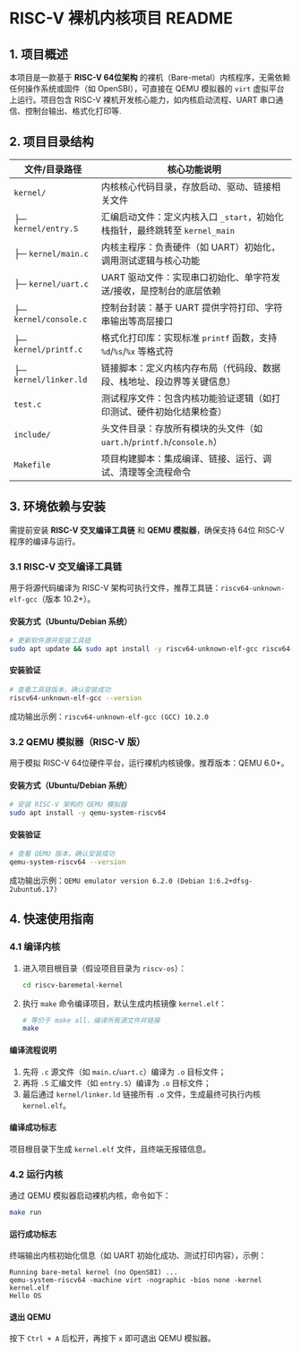 # RISC-V 裸机内核项目 README

## 1. 项目概述
本项目是一款基于 **RISC-V 64位架构** 的裸机（Bare-metal）内核程序，无需依赖任何操作系统或固件（如 OpenSBI），可直接在 QEMU 模拟器的 `virt` 虚拟平台上运行。项目包含 RISC-V 裸机开发核心能力，如内核启动流程、UART 串口通信、控制台输出、格式化打印等.


## 2. 项目目录结构
| 文件/目录路径       | 核心功能说明                                                                 |
|---------------------|------------------------------------------------------------------------------|
| `kernel/`           | 内核核心代码目录，存放启动、驱动、链接相关文件                               |
| ├─ `kernel/entry.S` | 汇编启动文件：定义内核入口 `_start`，初始化栈指针，最终跳转至 `kernel_main`  |
| ├─ `kernel/main.c`  | 内核主程序：负责硬件（如 UART）初始化，调用测试逻辑与核心功能                 |
| ├─ `kernel/uart.c`  | UART 驱动文件：实现串口初始化、单字符发送/接收，是控制台的底层依赖           |
| ├─ `kernel/console.c` | 控制台封装：基于 UART 提供字符打印、字符串输出等高层接口                     |
| ├─ `kernel/printf.c` | 格式化打印库：实现标准 `printf` 函数，支持 `%d`/`%s`/`%x` 等格式符           |
| ├─ `kernel/linker.ld` | 链接脚本：定义内核内存布局（代码段、数据段、栈地址、段边界等关键信息）       |
| `test.c`            | 测试程序文件：包含内核功能验证逻辑（如打印测试、硬件初始化结果检查）         |
| `include/`          | 头文件目录：存放所有模块的头文件（如 `uart.h`/`printf.h`/`console.h`）        |
| `Makefile`          | 项目构建脚本：集成编译、链接、运行、调试、清理等全流程命令                   |


## 3. 环境依赖与安装
需提前安装 **RISC-V 交叉编译工具链** 和 **QEMU 模拟器**，确保支持 64位 RISC-V 程序的编译与运行。

### 3.1 RISC-V 交叉编译工具链
用于将源代码编译为 RISC-V 架构可执行文件，推荐工具链：`riscv64-unknown-elf-gcc`（版本 10.2+）。

#### 安装方式（Ubuntu/Debian 系统）
```bash
# 更新软件源并安装工具链
sudo apt update && sudo apt install -y riscv64-unknown-elf-gcc riscv64-unknown-elf-binutils
```

#### 安装验证
```bash
# 查看工具链版本，确认安装成功
riscv64-unknown-elf-gcc --version
```
成功输出示例：`riscv64-unknown-elf-gcc (GCC) 10.2.0`


### 3.2 QEMU 模拟器（RISC-V 版）
用于模拟 RISC-V 64位硬件平台，运行裸机内核镜像，推荐版本：QEMU 6.0+。

#### 安装方式（Ubuntu/Debian 系统）
```bash
# 安装 RISC-V 架构的 QEMU 模拟器
sudo apt install -y qemu-system-riscv64
```

#### 安装验证
```bash
# 查看 QEMU 版本，确认安装成功
qemu-system-riscv64 --version
```
成功输出示例：`QEMU emulator version 6.2.0 (Debian 1:6.2+dfsg-2ubuntu6.17)`


## 4. 快速使用指南
### 4.1 编译内核
1. 进入项目根目录（假设项目目录为 `riscv-os`）：
   ```bash
   cd riscv-baremetal-kernel
   ```
2. 执行 `make` 命令编译项目，默认生成内核镜像 `kernel.elf`：
   ```bash
   # 等价于 make all，编译所有源文件并链接
   make
   ```

#### 编译流程说明
1. 先将 `.c` 源文件（如 `main.c`/`uart.c`）编译为 `.o` 目标文件；
2. 再将 `.S` 汇编文件（如 `entry.S`）编译为 `.o` 目标文件；
3. 最后通过 `kernel/linker.ld` 链接所有 `.o` 文件，生成最终可执行内核 `kernel.elf`。

#### 编译成功标志
项目根目录下生成 `kernel.elf` 文件，且终端无报错信息。


### 4.2 运行内核
通过 QEMU 模拟器启动裸机内核，命令如下：
```bash
make run
```

#### 运行成功标志
终端输出内核初始化信息（如 UART 初始化成功、测试打印内容），示例：
```
Running bare-metal kernel (no OpenSBI) ...
qemu-system-riscv64 -machine virt -nographic -bios none -kernel kernel.elf
Hello OS
```

#### 退出 QEMU
按下 `Ctrl + A` 后松开，再按下 `x` 即可退出 QEMU 模拟器。


